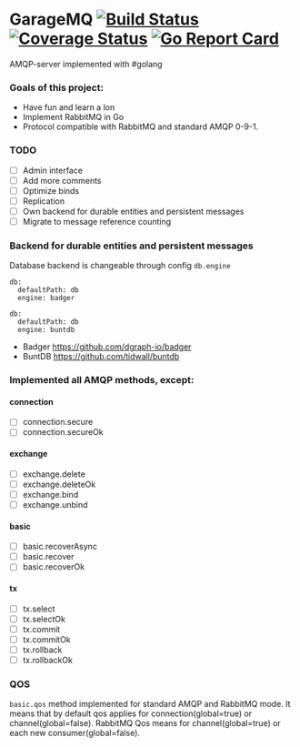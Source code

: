 # GarageMQ [![Build Status](https://travis-ci.org/valinurovam/garagemq.svg?branch=master)](https://travis-ci.org/valinurovam/garagemq) [![Coverage Status](https://coveralls.io/repos/github/valinurovam/garagemq/badge.svg)](https://coveralls.io/github/valinurovam/garagemq) [![Go Report Card](https://goreportcard.com/badge/github.com/valinurovam/garagemq)](https://goreportcard.com/report/github.com/valinurovam/garagemq)

AMQP-server implemented with #golang

### Goals of this project:

- Have fun and learn a lon
- Implement RabbitMQ in Go
- Protocol compatible with RabbitMQ and standard AMQP 0-9-1.

### TODO
- [ ] Admin interface
- [ ] Add more comments
- [ ] Optimize binds
- [ ] Replication
- [ ] Own backend for durable entities and persistent messages
- [ ] Migrate to message reference counting

### Backend for durable entities and persistent messages
Database backend is changeable through config `db.engine` 
```
db:
  defaultPath: db
  engine: badger
```
```
db:
  defaultPath: db
  engine: buntdb
```
- Badger https://github.com/dgraph-io/badger
- BuntDB https://github.com/tidwall/buntdb

### Implemented all AMQP methods, except:
 
#### connection 

- [ ] connection.secure
- [ ] connection.secureOk 

#### exchange

- [ ] exchange.delete
- [ ] exchange.deleteOk
- [ ] exchange.bind
- [ ] exchange.unbind

#### basic

- [ ] basic.recoverAsync
- [ ] basic.recover
- [ ] basic.recoverOk 

#### tx

- [ ] tx.select
- [ ] tx.selectOk
- [ ] tx.commit
- [ ] tx.commitOk
- [ ] tx.rollback
- [ ] tx.rollbackOk

### QOS

`basic.qos` method implemented for standard AMQP and RabbitMQ mode. It means that by default qos applies for connection(global=true) or channel(global=false). 
RabbitMQ Qos means for channel(global=true) or each new consumer(global=false).